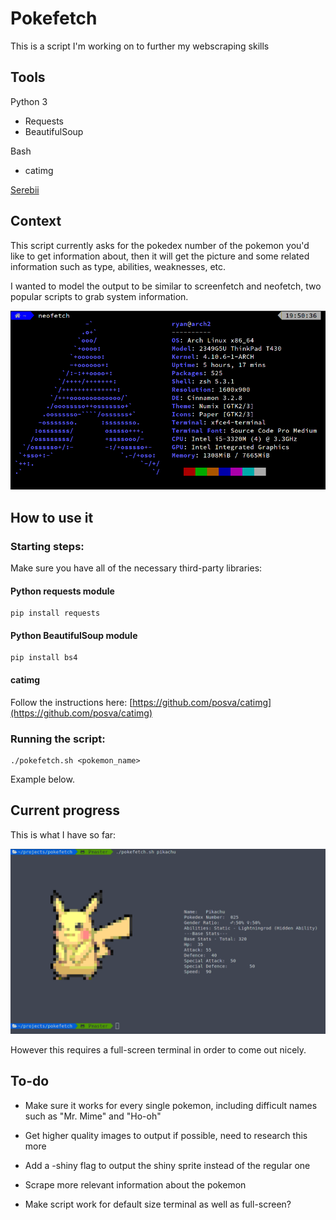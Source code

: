 # Pokefetch
This is a script I'm working on to further my webscraping skills
## Tools
Python 3
* Requests
* BeautifulSoup

Bash
* catimg

[Serebii](www.serebii.net)

## Context
This script currently asks for the pokedex number of the pokemon you'd like
to get information about, then it will get the picture and some related
information such as type, abilities, weaknesses, etc.

I wanted to model the output to be similar to screenfetch and neofetch, two popular scripts to grab system information.

![Alt text](imgs/neofetch.png?raw=true "Neofetch Example")



## How to use it

### Starting steps:

Make sure you have all of the necessary third-party libraries:

#### Python requests module 

```
pip install requests
```

#### Python BeautifulSoup module 

```
pip install bs4
```


#### catimg

Follow the instructions here:
[https://github.com/posva/catimg](https://github.com/posva/catimg)


### Running the script:

```
./pokefetch.sh <pokemon_name>
```

Example below.


## Current progress
This is what I have so far:

![Alt text](imgs/progress.png?raw=true "Pokefetch Example")

However this requires a full-screen terminal in order to come out nicely.

## To-do

* Make sure it works for every single pokemon, including difficult names such as "Mr. Mime" and "Ho-oh"

* Get higher quality images to output if possible, need to research this more

* Add a -shiny flag to output the shiny sprite instead of the regular one

* Scrape more relevant information about the pokemon

* Make script work for default size terminal as well as full-screen?
